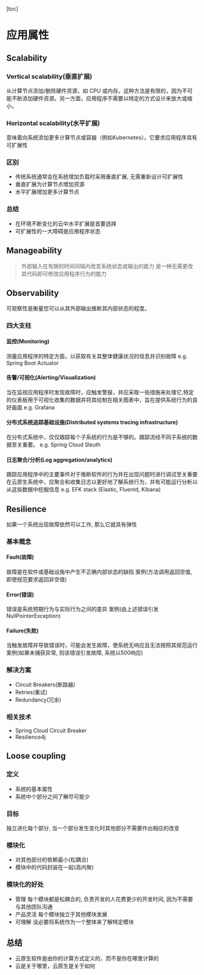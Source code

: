 [toc]
# 应用属性

## Scalability
### Vertical scalability(垂直扩展)
从计算节点添加/删除硬件资源，如 CPU 或内存。这种方法是有限的，因为不可能不断添加硬件资源。另一方面，应用程序不需要以特定的方式设计来放大或缩小。
### Horizontal scalability(水平扩展)
意味着向系统添加更多计算节点或容器（例如Kubernetes）。它要求应用程序具有可扩展性
### 区别
- 传统系统通常会在系统增加负载时采用垂直扩展, 无需重新设计可扩展性
- 垂直扩展为计算节点增加资源
- 水平扩展增加更多计算节点
### 总结
- 在环境不断变化的云中水平扩展是首要选择
- 可扩展性的一大障碍是应用程序状态

## Manageability
> 外部输入在有限的时间间隔内改变系统状态或输出的能力
是一种无需更改其代码即可修改应用程序行为的能力

## Observability
可观察性是衡量您可以从其外部输出推断其内部状态的程度。
### 四大支柱
#### 监控(Monitoring)
测量应用程序的特定方面，以获取有关其整体健康状况的信息并识别故障
e.g. Spring Boot Actuator
#### 告警/可视化(Alerting/Visualization)
当在监视应用程序时发现故障时，应触发警报，并应采取一些措施来处理它,特定的仪表板用于可视化收集的数据并将其绘制在相关图表中，旨在提供系统行为的良好画面
e.g. Grafana
#### 分布式系统追踪基础设施(Distributed systems tracing infrastructure)
在分布式系统中，仅仅跟踪每个子系统的行为是不够的。跟踪流经不同子系统的数据至关重要。
e.g. Spring Cloud Sleuth
#### 日志聚合/分析(Log aggregation/analytics)
跟踪应用程序中的主要事件对于推断软件的行为并在出现问题时进行调试至关重要
在云原生系统中，应聚合和收集日志以更好地了解系统行为，并有可能运行分析以从这些数据中挖掘信息
e.g.  EFK stack (Elastic, Fluentd, Kibana)

## Resilience
如果一个系统出现故障依然可以工作, 那么它就具有弹性
### 基本概念
#### Fault(故障)
故障是在软件或基础设施中产生不正确内部状态的缺陷 案例(方法调用返回空值, 即使规范要求返回非空值)
#### Error(错误)
错误是系统预期行为与实际行为之间的差异 案例(由上述错误引发NullPointerException)
#### Failure(失败)
当触发故障并导致错误时，可能会发生故障，使系统无响应且无法按照其规范运行 案例(如果未捕获异常, 则该错误引发故障, 系统以500响应)
### 解决方案
- Circuit Breakers(断路器)
- Retries(重试)
- Redundancy(冗余)
### 相关技术
- Spring Cloud Circuit Breaker
- Resilience4j

## Loose coupling
### 定义
- 系统的基本属性
- 系统中个部分之间了解尽可能少
### 目标
独立进化每个部分, 当一个部分发生变化时其他部分不需要作出相应的改变
### 模块化
- 对其他部分的依赖最小(松耦合)
- 模块中的代码封装在一起(高内聚)
### 模块化的好处
- 管理
每个模块都是松耦合的, 负责开发的人花费更少的开发时间, 因为不需要与其他团队沟通
- 产品灵活
每个模块独立于其他模块发展
- 可理解
没必要将系统作为一个整体来了解特定模块

## 总结
- 云原生软件是由你的计算方式定义的，而不是你在哪里计算的
- 云是关于哪里，云原生是关于如何